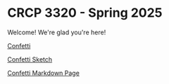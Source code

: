 # CRCP 3320 - Spring 2025

Welcome! We're glad you're here!

[Confetti](./confetti/index.html)

[Confetti Sketch](./confetti/sketch.html)

[Confetti Markdown Page](./confetti/confetti-markdown.md)
